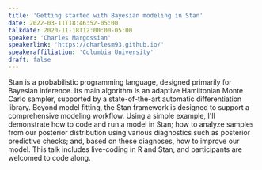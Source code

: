 ```yaml
---
title: 'Getting started with Bayesian modeling in Stan'
date: 2022-03-11T18:46:52-05:00
talkdate: 2020-11-18T12:00:00-05:00
speaker: 'Charles Margossian'
speakerlink: 'https://charlesm93.github.io/'
speakeraffiliation: 'Columbia University'
draft: false
---
```


Stan is a probabilistic programming language, designed primarily for Bayesian inference. Its main algorithm is an adaptive Hamiltonian Monte Carlo sampler, supported by a state-of-the-art automatic differentiation library. Beyond model fitting, the Stan framework is designed to support a comprehensive modeling workflow. Using a simple example, I'll demonstrate how to code and run a model in Stan; how to analyze samples from our posterior distribution using various diagnostics such as posterior predictive checks; and, based on these diagnoses, how to improve our model. This talk includes live-coding in R and Stan, and participants are welcomed to code along.
